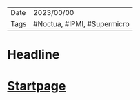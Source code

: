 |   |   |
|---|---|
|Date| 2023/00/00|
|Tags| #Noctua, #IPMI, #Supermicro|

# Headline

# [Startpage](/)
